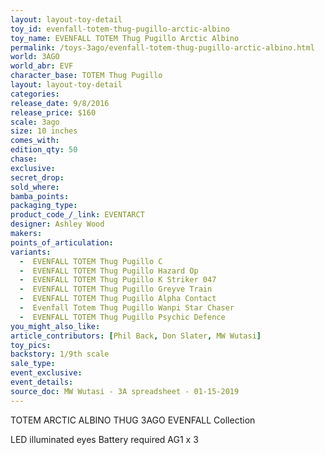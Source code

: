 ```yaml
---
layout: layout-toy-detail 
toy_id: evenfall-totem-thug-pugillo-arctic-albino
toy_name: EVENFALL TOTEM Thug Pugillo Arctic Albino
permalink: /toys-3ago/evenfall-totem-thug-pugillo-arctic-albino.html
world: 3AGO
world_abr: EVF
character_base: TOTEM Thug Pugillo
layout: layout-toy-detail
categories: 
release_date: 9/8/2016
release_price: $160 
scale: 3ago
size: 10 inches
comes_with: 
edition_qty: 50
chase: 
exclusive: 
secret_drop: 
sold_where: 
bamba_points: 
packaging_type: 
product_code_/_link: EVENTARCT
designer: Ashley Wood
makers: 
points_of_articulation: 
variants: 
  -  EVENFALL TOTEM Thug Pugillo C
  -  EVENFALL TOTEM Thug Pugillo Hazard Op
  -  EVENFALL TOTEM Thug Pugillo K Striker 047
  -  EVENFALL TOTEM Thug Pugillo Greyve Train
  -  EVENFALL TOTEM Thug Pugillo Alpha Contact
  -  Evenfall Totem Thug Pugillo Wanpi Star Chaser
  -  EVENFALL TOTEM Thug Pugillo Psychic Defence
you_might_also_like: 
article_contributors: [Phil Back, Don Slater, MW Wutasi]
toy_pics: 
backstory: 1/9th scale 
sale_type: 
event_exclusive: 
event_details: 
source_doc: MW Wutasi - 3A spreadsheet - 01-15-2019
---
```

TOTEM ARCTIC ALBINO THUG
3AGO EVENFALL Collection

LED illuminated eyes Battery required AG1 x 3